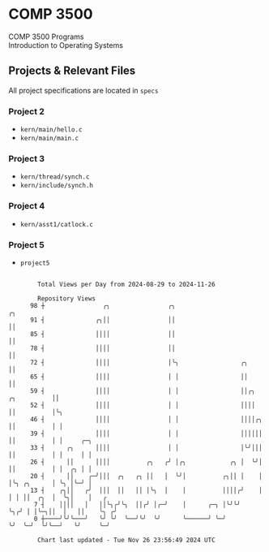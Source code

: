 # COMP 3500
COMP 3500 Programs  
Introduction to Operating Systems  
## Projects & Relevant Files
All project specifications are located in `specs`
### Project 2
- `kern/main/hello.c`
- `kern/main/main.c`
### Project 3
- `kern/thread/synch.c`
- `kern/include/synch.h`
### Project 4
- `kern/asst1/catlock.c`
### Project 5
- `project5`

```

        Total Views per Day from 2024-08-29 to 2024-11-26

        Repository Views
      98 ┼                ╭╮                ╭╮                                      ╭╮
      91 ┤              ╭╮││                ││                                      ││
      85 ┤              ││││                ││                                      ││
      78 ┤              ││││                ││                                      ││
      72 ┤              ││││                │╰╮                 ╭╮                  ││
      65 ┤              ││││                │ │                 ││                  ││
      59 ┤              ││││                │ │                 ││╭╮    ╭╮          ││
      52 ┤              ││││                │ │                 ││││    ││          │╰╮
      46 ┤              ││││                │ │                 ││││╭╮  ││          │ │
      39 ┤              ││││                │ │                 ││││││  ││          │ │     ╭─╮
      33 ┤      ╭╮      ││││                │ │                 │╰╯│││  ││          │ │     │ │
      26 ┤      ││      ││││          ╭╮   ╭╯ │╭╮            ╭╮ │  ╰╯│  ││          │ │  ╭╮ │ │
      20 ┤      ││    ╭─╯│││  ╭╮   ╭╮ ││   │  ╰╯│          ╭╮││ │    │  │╰╮ ╭╮      │ ╰╮ │╰─╯ │
      13 ┤    ╭╮││   ╭╯  │││  ││   ││ │╰╮  │    │          ││││╭╯    │  │ │ ││  ╭╮  │  ╰╮│    │   ╭
       7 ┤    ││││   │   ││╰╮╭╯╰╮  ││╭╯ │╭─╯    │      ╭─╮ │╰╯╰╯     ╰╮╭╯ │ │╰─╮││  │   ││    ╰╮ ╭╯
       0 ┼────╯╰╯╰───╯   ╰╯ ╰╯  ╰──╯╰╯  ╰╯      ╰──────╯ ╰─╯          ╰╯  ╰─╯  ╰╯╰──╯   ╰╯     ╰─╯

        Chart last updated - Tue Nov 26 23:56:49 2024 UTC
        
```
